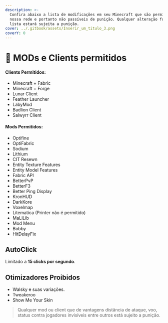 ```yaml
---
description: >-
  Confira abaixo a lista de modificações em seu Minecraft que são permitidas em
  nossa rede e portanto não passíveis de punição. Qualquer alteração fora da
  lista estará sujeita a punição.
cover: ../.gitbook/assets/Inserir_um_titulo_3.png
coverY: 0
---
```


# 🚧 MODs e Clients permitidos

#### Clients Permitidos:

* Minecraft + Fabric
* Minecraft + Forge
* Lunar Client
* Feather Launcher
* LabyMod
* Badlion Client
* Salwyrr Client

#### Mods Permitidos:

* Optifine
* OptiFabric
* Sodium
* Lithium
* CIT Resewn
* Entity Texture Features
* Entity Model Features
* Fabric API
* BetterPvP
* BetterF3
* Better Ping Display
* KronHUD
* DarkKore
* Voxelmap
* Litematica (Printer não é permitido)
* MaLiLib
* Mod Menu
* Bobby
* HitDelayFix

## AutoClick

Limitado a **15 clicks por segundo**.

## Otimizadores Proibidos

* Walsky e suas variações.
* Tweakeroo
* Show Me Your Skin

> Qualquer mod ou client que de vantagens distância de ataque, voo, status contra jogadores invisíveis entre outros está sujeito a punição.
